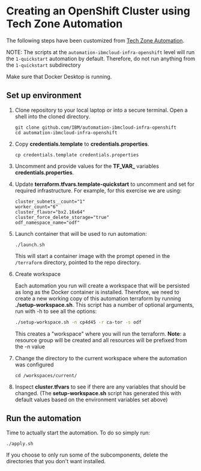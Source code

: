 # Creating an OpenShift Cluster using Tech Zone Automation

The following steps have been customized from [Tech Zone Automation](https://github.com/IBM/automation-ibmcloud-infra-openshift).

NOTE: The scripts at the `automation-ibmcloud-infra-openshift` level will run the `1-quickstart` automation by default.  Therefore, do not run anything from the `1-quickstart` subdirectory

Make sure that Docker Desktop is running.

## Set up environment

1. Clone repository to your local laptop or into a secure terminal. Open a shell into the cloned directory.
    ```shell
    git clone github.com/IBM/automation-ibmcloud-infra-openshift
    cd automation-ibmcloud-infra-openshift
    ```
2. Copy **credentials.template** to **credentials.properties**.
    ```shell
    cp credentials.template credentials.properties
    ```
3. Uncomment and provide values for the **TF_VAR_** variables **credentials.properties**.
4. Update **terraform.tfvars.template-quickstart** to uncomment and set for required infrastructure.  For example, for this exercise we are using: 
    ```
    cluster_subnets__count="1"
    worker_count="6"
    cluster_flavor="bx2.16x64"
    cluster_force_delete_storage="true"
    odf_namespace_name="odf"
    ```
5. Launch container that will be used to run automation:
    ```
    ./launch.sh 
    ```
    This will start a container image with the prompt opened in the `/terraform` directory, pointed to the repo directory.
6. Create workspace 
   
   Each automation you run will create a workspace that will be persisted as long as the Docker container is installed. Therefore, we need to create a new working copy of this automation terraform by running **./setup-workspace.sh**. This script has a number of optional arguments, run with -h to see all the options:
    ```bash
    ./setup-workspace.sh -n cp4d45 -r ca-tor -s odf
    ```
    This creates a "workspace" where you will run the terraform.
   **Note**: a resource group will be created and all resources will be prefixed from the -n value 
7. Change the directory to the current workspace where the automation was configured 
    ```
    cd /workspaces/current/
    ```
8. Inspect **cluster.tfvars** to see if there are any variables that should be changed. (The **setup-workspace.sh** script has generated this with default values based on the environment variables set above)

## Run the automation

Time to actually start the automation.  To do so simply run:
   ```shell
   ./apply.sh
   ```

   If you choose to only run some of the subcomponents, delete the directories that you don't want installed.
